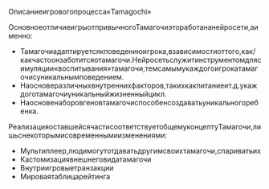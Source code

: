 Описаниеигровогопроцесса«Tamagochi»

ОсновноеотличиеигрыотпривычногоТамагочиэтоработананейросети,аименно:

- Тамагочиадаптируетсякповедениюигрока,взависимостиоттого,как/какчастоонзаботитсяотамагочи.Нейросетьслужитинструментомдлясимуляции«воспитывания»тамагочи,темсамымукаждогоигрокатамагочисуникальнымповедением.
- Наосноверазличныхвнутреннихфакторов,такихкакпитаниеит.д.укаждоготамагочиуникальныйжизненныйцикл.
- Наосновенаборовгеновтамагочиспособенсоздаватьуникальногоребенка.

РеализацияоставшейсячастисоответствуетобщемуконцептуТамагочи,лишьснекоторымисовременнымиизменениями:

- Мультиплеер,людимогутотдаватьдругимсвоихтамагочи,спариватьих
- Кастомизациявнешнеговидатамагочи
- Внутриигровыетранзакции
- Мироваятаблицарейтинга